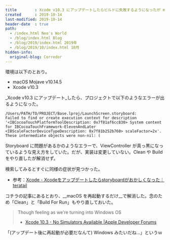 ```yaml
---
title        : Xcode v10.3 にアップデートしたらビルドに失敗するようになったが macOS の再起動で解消した
created      : 2019-10-14
last-modified: 2019-10-14
header-date  : true
path:
  - /index.html Neo's World
  - /blog/index.html Blog
  - /blog/2019/index.html 2019年
  - /blog/2019/10/index.html 10月
hidden-info:
  original-blog: Corredor
---
```


環境は以下のとおり。

- macOS Mojave v10.14.5
- Xcode v10.3

_Xcode v10.3 にアップデート_したら、プロジェクトで以下のようなエラーが出るようになった。

```
/Users/PATH/TO/PROJECT/Base.lproj/LaunchScreen.storyboard: 
Failed to find or create execution context for description 
'<IBCocoaTouchPlatformToolDescription: 0x7f81af6cc830> System content for IBCocoaTouchFramework-ElevenAndLater <IBScaleFactorDeviceTypeDescription: 0x7f81b252b760> scaleFactor=2x'. 
These intermediate objects were non-nil: (
```

Storyboard に問題があるかのようなエラーで、ViewController が真っ黒になっているような見え方をしていた。だが、実装は変更していない。Clean や Build をやり直したが解消せず。

検索してみるとすぐに同様の症状が見つかった。

- 参考：[Xcode - Xcodeをアップデートしたらstoryboardがおかしくなった｜teratail](https://teratail.com/questions/202050)

コチラの記事にあるとおり、__macOS を再起動するだけ__で解消した。念のため「Clean」と「Build For Run」もやり直しておいた。

> Though feeling as we're turning into Windows OS
> 
> - [Xcode 10.3 - No Simulators Available |Apple Developer Forums](https://forums.developer.apple.com/thread/120250)

「(アップデート後に再起動が必要だなんて) Windows みたいだね…」というｗ
